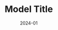 ---
title: Model Title
date: 2024-01
description: Your model description here
designer: Designer Name
---